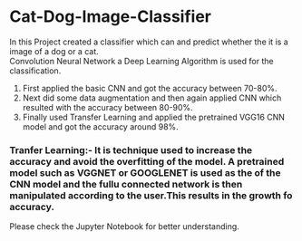 # Cat-Dog-Image-Classifier

In this Project created a classifier which can and predict whether the it is a image of a dog or a cat.</br>
Convolution Neural Network a Deep Learning Algorithm is used for  the classification.
1. First applied the basic CNN and got the accuracy between 70-80%.
2. Next did some data augmentation and then again applied CNN which resulted with the accuracy between 80-90%.
3. Finally used Transfer Learning and applied the pretrained VGG16 CNN model and got the accuracy around 98%.

### Tranfer Learning:- It is technique used to increase the accuracy and avoid the overfitting of the model. A pretrained model such as VGGNET or GOOGLENET is used as the of the CNN model and the fullu connected network is then manipulated according to the user.This results in the growth fo accuracy.

Please check the Jupyter Notebook for better understanding.
